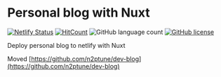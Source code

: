 # Personal blog with Nuxt

[![Netlify Status](https://api.netlify.com/api/v1/badges/dbc8fd1a-76c4-4291-888e-a3310076b671/deploy-status)](https://app.netlify.com/sites/lucid-thompson-6fcd20/deploys)
[![HitCount](http://hits.dwyl.io/n2ptune/netlify-nuxt-blog.svg)](http://hits.dwyl.io/n2ptune/netlify-nuxt-blog)
![GitHub language count](https://img.shields.io/github/languages/count/n2ptune/netlify-nuxt-blog)
[![GitHub license](https://img.shields.io/github/license/n2ptune/netlify-nuxt-blog)](https://github.com/n2ptune/netlify-nuxt-blog/blob/master/LICENSE)

Deploy personal blog to netlify with Nuxt

Moved [https://github.com/n2ptune/dev-blog](https://github.com/n2ptune/dev-blog)
